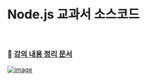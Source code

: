 # Node.js 교과서 소스코드
<br>  

### 🔗 [강의 내용 정리 문서](https://rose-buckaroo-d20.notion.site/Node-js-STUDY-616e7c4d809d40a0850ff7bc46f705eb)  
[![image](https://user-images.githubusercontent.com/61939286/141645358-db14c790-2475-4926-9e2b-c6c786f5a1cf.png)](https://rose-buckaroo-d20.notion.site/Node-js-STUDY-616e7c4d809d40a0850ff7bc46f705eb)

